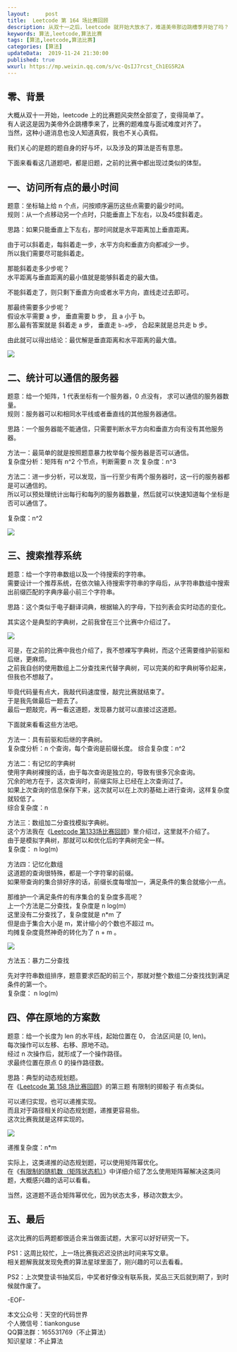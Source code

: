 ```yaml
---   
layout:     post  
title:  Leetcode 第 164 场比赛回顾 
description: 从双十一之后，leetcode 就开始大放水了，难道美帝那边跳槽季开始了吗？
keywords: 算法,leetcode,算法比赛  
tags: [算法,leetcode,算法比赛]    
categories: [算法]  
updateData:  2019-11-24 21:30:00  
published: true  
wxurl: https://mp.weixin.qq.com/s/vc-QsIJ7rcst_Ch1EG5R2A  
---  
```



## 零、背景  


大概从双十一开始，leetcode 上的比赛题风突然全部变了，变得简单了。  
有人说这是因为美帝外企跳槽季来了，比赛的题难度与面试难度对齐了。  
当然，这种小道消息也没人知道真假，我也不关心真假。  


我们关心的是题的题自身的好与坏，以及涉及的算法是否有意思。  


下面来看看这几道题吧，都是旧题，之前的比赛中都出现过类似的体型。  


## 一、访问所有点的最小时间  


题意：坐标轴上给 n 个点，问按顺序遍历这些点需要的最少时间。  
规则：从一个点移动另一个点时，只能垂直上下左右，以及45度斜着走。  


思路：如果只能垂直上下左右，那时间就是水平距离加上垂直距离。  


由于可以斜着走，每斜着走一步，水平方向和垂直方向都减少一步。  
所以我们需要尽可能斜着走。  


那能斜着走多少步呢？  
水平距离与垂直距离的最小值就是能够斜着走的最大值。  


不能斜着走了，则只剩下垂直方向或者水平方向，直线走过去即可。  


那最终需要多少步呢？  
假设水平需要 a 步， 垂直需要 b 步， 且 a 小于 b。  
那么最有答案就是 斜着走 a 步， 垂直走 `b-a`步， 合起来就是总共走 b 步。  


由此就可以得出结论：最优解是垂直距离和水平距离的最大值。  


![](//res2019.tiankonguse.com/images/2019/11/24/001.png)  


## 二、统计可以通信的服务器


题意：给一个矩阵，1 代表坐标有一个服务器，0 点没有， 求可以通信的服务器数量。  
规则：服务器可以和相同水平线或者垂直线的其他服务器通信。  


思路：一个服务器能不能通信，只需要判断水平方向和垂直方向有没有其他服务器。  



方法一：最简单的就是按照题意暴力枚举每个服务器是否可以通信。  
复杂度分析：矩阵有 n^2 个节点，判断需要 n 次 
复杂度：n^3  


方法二：进一步分析，可以发现，当一行至少有两个服务器时，这一行的服务器都是可以通信的。  
所以可以预处理统计出每行和每列的服务器数量，然后就可以快速知道每个坐标是否可以通信了。  


复杂度：n^2  


![](//res2019.tiankonguse.com/images/2019/11/24/002.png)  



## 三、搜索推荐系统  


题意：给一个字符串数组以及一个待搜索的字符串。  
需要设计一个推荐系统，在依次输入待搜索字符串的字母后，从字符串数组中搜索出前缀匹配的字典序最小前三个字符串。  


思路：这个类似于电子翻译词典，根据输入的字母，下拉列表会实时动态的变化。  


其实这个是典型的字典树，之前我曾在三个比赛中介绍过了。  


![](//res2019.tiankonguse.com/images/2019/11/24/003.png)  



可是，在之前的比赛中我也介绍了，我不想裸写字典树，而这个还需要维护前驱和后继，更麻烦。  
之前我自创的使用数组上二分查找来代替字典树，可以完美的和字典树等价起来，但我也不想敲了。  


毕竟代码量有点大，我敲代码速度慢，敲完比赛就结束了。  
于是我先做最后一题去了。  
最后一题敲完，再一看这道题，发现暴力就可以直接过这道题。  


下面就来看看这些方法吧。  


方法一：具有前驱和后继的字典树。  
复杂度分析：n 个查询，每个查询是前缀长度。
综合复杂度：n^2  



方法二：有记忆的字典树  
使用字典树裸搜的话，由于每次查询是独立的，导致有很多冗余查询。  
冗余的地方在于，这次查询时，前缀实际上已经在上次查询过了。  
如果上次查询的信息保存下来，这次就可以在上次的基础上进行查询，这样复杂度就较低了。  
综合复杂度：n



方法三：数组加二分查找模拟字典树。  
这个方法我在《[Leetcode 第133场比赛回顾](https://mp.weixin.qq.com/s/WyU9lAzilCDF6t-037cGtw)》里介绍过，这里就不介绍了。  
由于是模拟字典树，那就可以和优化后的字典树完全一样。  
复杂度： n log(m)



方法四：记忆化数组  
这道题的查询很特殊，都是一个字符窜的前缀。  
如果带查询的集合排好序的话，前缀长度每增加一，满足条件的集合就缩小一点。  


那维护一个满足条件的有序集合的复杂度多高呢？  
上一个方法是二分查找，复杂度是 n log(m)  
这里没有二分查找了，复杂度就是 n*m 了  
但是由于集合大小是 m，累计缩小的个数也不超过 m。  
均摊复杂度竟然神奇的转化为了 n + m 。  



![](//res2019.tiankonguse.com/images/2019/11/24/004.png)  


方法五：暴力二分查找  


先对字符串数组排序，题意要求匹配的前三个，那就对整个数组二分查找找到满足条件的第一个。  
复杂度： n log(m)  




## 四、停在原地的方案数  


题意：给一个长度为 len 的水平线，起始位置在 0， 合法区间是 [0, len)。  
每次操作可以左移、右移、原地不动。  
经过 n 次操作后，就形成了一个操作路径。  
求最终位置在原点 0 的操作路径数。  



思路：典型的动态规划题。  
在《[Leetcode 第 158 场比赛回顾](https://mp.weixin.qq.com/s/G5in4o97C9IDbvyhmUPT_w)》的第三题 有限制的掷骰子 有点类似。  


可以递归实现，也可以递推实现。  
而且对于路径相关的动态规划题，递推更容易些。  
这次比赛我就是这样实现的。  


![](//res2019.tiankonguse.com/images/2019/11/24/005.png)  


递推复杂度：n*m  


实际上，这类递推的动态规划题，可以使用矩阵幂优化。  
在《[有限制的随机数（矩阵状态机）](https://mp.weixin.qq.com/s/OtcrB_u471NdUr8BSLZc5Q)》中详细介绍了怎么使用矩阵幂解决这类问题，大概感兴趣的话可以看看。  

当然，这道题不适合矩阵幂优化，因为状态太多，移动次数太少。  


## 五、最后  


这次比赛的后两题都很适合来当做面试题，大家可以好好研究一下。  


PS1：这周比较忙，上一场比赛我迟迟没挤出时间来写文章。  
相关题解我就发现免费的算法星球里面了，刚兴趣的可以去看看。  


PS2：上次樊登读书抽奖后，中奖者好像没有联系我，奖品三天后就到期了，到时候就作废了。  



-EOF-  


本文公众号：天空的代码世界  
个人微信号：tiankonguse  
QQ算法群：165531769（不止算法）  
知识星球：不止算法  

